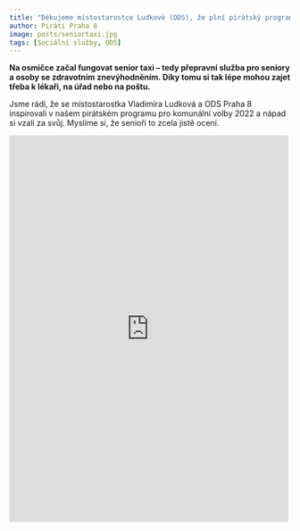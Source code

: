 ```yaml
---
title: "Děkujeme místostarostce Ludkové (ODS), že plní pirátský program" 
author: Piráti Praha 8
image: posts/seniortaxi.jpg
tags: [Sociální služby, ODS]
---
```


**Na osmičce začal fungovat senior taxi – tedy přepravní služba pro seniory a osoby se zdravotním znevýhodněním. Díky tomu si tak lépe mohou zajet třeba k lékaři, na úřad nebo na poštu.** 

Jsme rádi, že se místostarostka Vladimíra Ludková a ODS Praha 8 inspirovali v našem pirátském programu pro komunální volby 2022 a nápad si vzali za svůj. Myslíme si, že senioři to zcela jistě ocení.

<iframe src="https://www.facebook.com/plugins/post.php?href=https%3A%2F%2Fwww.facebook.com%2Fpiratipraha8%2Fposts%2Fpfbid0JCwDnmZN8BreHvTJPgim5p1CPzxcgQbqBKdJ3q5nCQBzt73tsu3zrJWKnEWM2EBnl&show_text=true&width=500" width="500" height="693" style="border:none;overflow:hidden" scrolling="no" frameborder="0" allowfullscreen="true" allow="autoplay; clipboard-write; encrypted-media; picture-in-picture; web-share"></iframe>